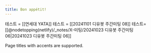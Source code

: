 ```yaml
---
title: Bon appétit!
---
```

테스트 = [[연세대 YATA]]
테스트 = [[20241101 디유봇 주간미팅 08]]
테스트=[[@nodetopping(netlify)/_notes/X-미팅/20241023 디유봇 주간미팅 06|20241023 디유봇 주간미팅 06]]

Page titles with accents are supported.
